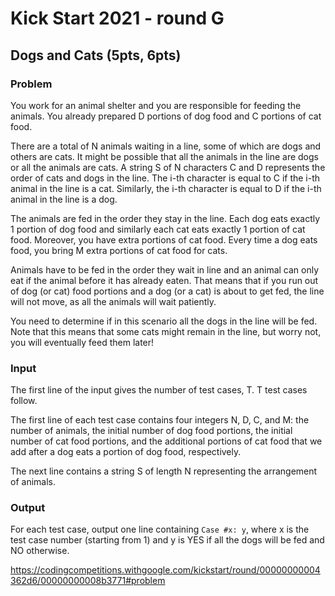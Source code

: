 # Kick Start 2021 - round G

## Dogs and Cats (5pts, 6pts)

### Problem

You work for an animal shelter and you are responsible for feeding the animals. You already prepared D
portions of dog food and C portions of cat food.

There are a total of N animals waiting in a line, some of which are dogs and others are cats. It might be possible that all the animals in the line are dogs or all the animals are cats. A string S of N characters C and D represents the order of cats and dogs in the line. The i-th character is equal to C if the i-th animal in the line is a cat. Similarly, the i-th character is equal to D if the i-th animal in the line is a dog.

The animals are fed in the order they stay in the line. Each dog eats exactly 1
portion of dog food and similarly each cat eats exactly 1 portion of cat food. Moreover, you have extra portions of cat food. Every time a dog eats food, you bring M extra portions of cat food for cats.

Animals have to be fed in the order they wait in line and an animal can only eat if the animal before it has already eaten. That means that if you run out of dog (or cat) food portions and a dog (or a cat) is about to get fed, the line will not move, as all the animals will wait patiently.

You need to determine if in this scenario all the dogs in the line will be fed. Note that this means that some cats might remain in the line, but worry not, you will eventually feed them later!

### Input

The first line of the input gives the number of test cases, T. T test cases follow.

The first line of each test case contains four integers N, D, C, and M: the number of animals, the initial number of dog food portions, the initial number of cat food portions, and the additional portions of cat food that we add after a dog eats a portion of dog food, respectively.

The next line contains a string S of length N representing the arrangement of animals.

### Output

For each test case, output one line containing `Case #x: y`, where x is the test case number (starting from 1) and y is YES if all the dogs will be fed and NO otherwise.

https://codingcompetitions.withgoogle.com/kickstart/round/00000000004362d6/00000000008b3771#problem
